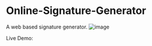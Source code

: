 # Online-Signature-Generator
A web based signature generator.
![image](https://github.com/FreAkeD146/Online-Signature-Generator/assets/32740788/cc3a15a1-60c1-4b91-a7ed-d3859bef17af)

Live Demo: <a href="https://sign-gen.vercel.app/" alt="Here">
